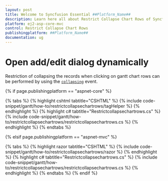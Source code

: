 ```yaml
---
layout: post
title: Welcome to Syncfusion Essential ##Platform_Name##
description: Learn here all about Restrict Collapse Chart Rows of Syncfusion Essential ##Platform_Name## widgets based on HTML5 and jQuery.
platform: ej2-asp-core-mvc
control: Restrict Collapse Chart Rows
publishingplatform: ##Platform_Name##
documentation: ug
---
```



# Open add/edit dialog dynamically

Restriction of collapsing the records when clicking on gantt chart rows can be performed by using the [`collapsing`](../../api/gantt/#collapsing) event.

{% if page.publishingplatform == "aspnet-core" %}

{% tabs %}
{% highlight cshtml tabtitle="CSHTML" %}
{% include code-snippet/gantt/how-to/restrictcollapsechartrows/tagHelper %}
{% endhighlight %}
{% highlight c# tabtitle="Restrictcollapsechartrows.cs" %}
{% include code-snippet/gantt/how-to/restrictcollapsechartrows/restrictcollapsechartrows.cs %}
{% endhighlight %}
{% endtabs %}

{% elsif page.publishingplatform == "aspnet-mvc" %}

{% tabs %}
{% highlight razor tabtitle="CSHTML" %}
{% include code-snippet/gantt/how-to/restrictcollapsechartrows/razor %}
{% endhighlight %}
{% highlight c# tabtitle="Restrictcollapsechartrows.cs" %}
{% include code-snippet/gantt/how-to/restrictcollapsechartrows/restrictcollapsechartrows.cs %}
{% endhighlight %}
{% endtabs %}
{% endif %}


